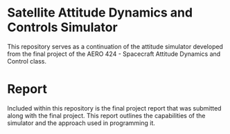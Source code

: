 # Satellite Attitude Dynamics and Controls Simulator

This repository serves as a continuation of the attitude simulator developed from the final project
of the AERO 424 - Spacecraft Attitude Dynamics and Control class.

# Report 
Included within this repository is the final project report that was submitted along with the final project. 
This report outlines the capabilities of the simulator and the approach used in programming it.
